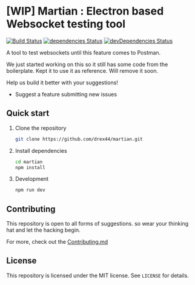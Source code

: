 # [WIP] Martian : Electron based Websocket testing tool

[![Build Status](https://api.travis-ci.org/drex44/martian.svg)](https://travis-ci.org/drex44/martian)
[![dependencies Status](https://david-dm.org/drex44/martian/status.svg)](https://david-dm.org/drex44/martian)
[![devDependencies Status](https://david-dm.org/drex44/martian/dev-status.svg)](https://david-dm.org/drex44/martian?type=dev)

A tool to test websockets until this feature comes to Postman.

We just started working on this so it still has some code from the boilerplate. Kept it to use it as reference. Will remove it soon.

Help us build it better with your suggestions!

- Suggest a feature submitting new issues

## Quick start

1. Clone the repository

   ```bash
   git clone https://github.com/drex44/martian.git
   ```

2. Install dependencies

   ```bash
   cd martian
   npm install
   ```

3. Development

   ```bash
   npm run dev
   ```

## Contributing

This repository is open to all forms of suggestions. so wear your thinking hat and let the hacking begin.

For more, check out the [Contributing.md](https://github.com/drex44/martian/blob/master/CONTRIBUTING.md)

## License

This repository is licensed under the MIT license. See `LICENSE` for
details.
